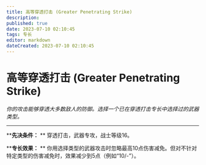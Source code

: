 ```yaml
---
title: 高等穿透打击 (Greater Penetrating Strike)
description: 
published: true
date: 2023-07-10 02:10:45
tags: 专长
editor: markdown
dateCreated: 2023-07-10 02:10:45
---
```


# 高等穿透打击 (Greater Penetrating Strike)

_你的攻击能够穿透大多数敌人的防御。选择一个已在穿透打击专长中选择过的武器类型。_

* * *

****先决条件：** ** 穿透打击，武器专攻，战士等级16。

****专长效果：** ** 你用选择类型的武器攻击时忽略最高10点伤害减免。但对不针对特定类型的伤害减免时，效果减少到5点（例如“10/-”）。


